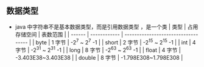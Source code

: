 ## 数据类型

- java 中字符串不是基本数据类型，而是引用数据类型 ，是一个类
  | 类型 | 占用存储空间 | 表数范围 |
  | ------ | ------------ | ----------------------------------- |
  | byte | 1 字节 | -2<sup>7</sup> ~ 2<sup>7</sup> -1 |
  | short | 2 字节 | -2<sup>15</sup> ~ 2<sup>15</sup> -1 |
  | int | 4 字节 | -2<sup>31</sup> ~ 2<sup>31</sup> -1 |
  | long | 8 字节 | -2<sup>63</sup> ~ 2<sup>63</sup> -1 |
  | float | 4 字节 | -3.403E38~3.403E38 |
  | double | 8 字节 | -1.798E308~1.798E308 |
